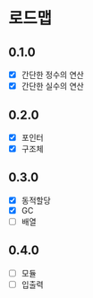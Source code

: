 # 로드맵
## 0.1.0
- [x] 간단한 정수의 연산
- [x] 간단한 실수의 연산

## 0.2.0
- [x] 포인터
- [x] 구조체

## 0.3.0
- [x] 동적할당
- [x] GC
- [ ] 배열

## 0.4.0
- [ ] 모듈
- [ ] 입출력